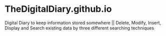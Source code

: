 # TheDigitalDiary.github.io
Digital Diary to keep information stored somewhere || Delete, Modify, Insert, Display and Search existing data by three different searching techniques
